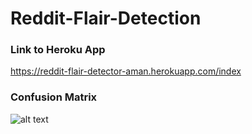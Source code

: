 # Reddit-Flair-Detection


### Link to Heroku App
https://reddit-flair-detector-aman.herokuapp.com/index

### Confusion Matrix
![alt text](https://github.com/sawarn69/Reddit-Flair-Detection/blob/master/confusion.png)
